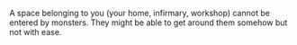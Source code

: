 A space belonging to you (your home, infirmary, workshop) cannot be entered by monsters. They might be able to get around them somehow but not with ease. 